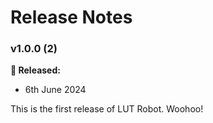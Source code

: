 # Release Notes

### v1.0.0 (2)

**🎉 Released:**
- 6th June 2024

This is the first release of LUT Robot. Woohoo!